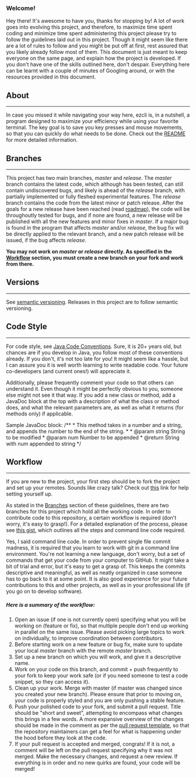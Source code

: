 ### Welcome!

Hey there! It's awesome to have you, thanks for stopping by! A lot of work goes into evolving this project, and therefore, to maximize time spent coding and minimize time spent administering this project please try to follow the guidelines laid out in this project. Though it might seem like there are a lot of rules to follow and you might be put off at first, rest assured that you likely already follow most of them. This document is just meant to keep everyone on the same page, and explain how the project is developed. If you don't have one of the skills outlined here, don't despair. Everything here can be learnt with a couple of minutes of Googling around, or with the resources provided in this document.

## About
---
In case you missed it while navigating your way here, ezcli is, in a nutshell, a program designed to maximize your efficiency while using your favorite terminal. The key goal is to save you key presses and mouse movements, so that you can quickly do what needs to be done. Check out the [README](../README.md) for more detailed information.

## Branches
---
This project has two main branches, *master* and *release*. The *master* branch contains the latest code, which although has been tested, can still contain undiscovered bugs, and likely is ahead of the *release* branch, with partially implemented or fully fleshed experimental features. The *release* branch contains the code from the latest minor or patch release. After the goals for a new release have been reached (read [roadmap](ROADMAP.md)), the code will be throughoutly tested for bugs, and if none are found, a new release will be published with all the new features and minor fixes in *master*. If a major bug is found in the program that affects *master* and/or *release*, the bug fix will be directly applied to the relevant branch, and a new patch release will be issued, if the bug affects *release*.

**You may not work on *master* or *release* directly. As specified in the [Workflow](CONTRIBUTING.md#workflow) section, you must create a new branch on your fork and work from there.**

## Versions
---
See [semantic versioning](http://semver.org/). Releases in this project are to follow semantic versioning.

## Code Style
---
For code style, see [Java Code Conventions](http://www.oracle.com/technetwork/java/codeconventions-150003.pdf). Sure, it is 20+ years old, but chances are if you develop in Java, you follow most of these conventions already. If you don't, it's not too late for you! It might seem like a hassle, but I can assure you it is well worth learning to write readable code. Your future co-developers (and current ones!) will appreciate it.

Additionally, please frequently comment your code so that others can understand it. Even though it might be perfectly obvious to you, someone else might not see it that way. If you add a new class or method, add a JavaDoc block at the top with a description of what the class or method does, and what the relevant parameters are, as well as what it returns (for methods only) if applicable.

Sample JavaDoc block:
/**
	* This method takes in a number and a string, and appends the number to the end of the string.
	*
	* @param string String to be modified
	* @param num Number to be appended
	* @return String with num appended to string
	*/

## Workflow
---
If you are new to the project, your first step should be to fork the project and set up your remotes. Sounds like crazy talk? Check out [this](https://help.github.com/articles/fork-a-repo/) link for help setting yourself up.

As stated in the [Branches](CONTRIBUTING.md#branches) section of these guidelines, there are two branches for this project which hold all the working code. In order to contribute code to this repository, a certain workflow is required (don't worry, it's easy to grasp!). For a detailed explanation of the process, please see [this gist](https://gist.github.com/Chaser324/ce0505fbed06b947d962), which outlines all the steps and command line code required. 

Yes, I said command line code. In order to prevent single file commit madness, it is required that you learn to work with git in a command line environment. You're not learning a new language, don't worry, but a set of commands that get your code from your computer to GitHub. It might take a bit of trial and error, but it's easy to get a grasp of. This keeps the commits descriptive and meaningful, as well as neatly organized in case someone has to go back to it at some point. It is also good experience for your future contributions to this and other projects, as well as in your professional life (if you go on to develop software).

##### Here is a summary of the workflow:
1. Open an issue (if one is not currently open) specifying what you will be working on (feature or fix), so that multiple people don't end up working in parallel on the same issue. Please avoid picking large topics to work on individually, to improve coordination between contributors. 
2. Before starting work on a new feature or bug fix, make sure to update your local *master* branch with the remote *master* branch.
3. Set up a new branch on which you will work, and give it a descriptive name.
4. Work on your code on this branch, and commit + push frequently to your fork to keep your work safe (or if you need someone to test a code snippet, so they can access it).
5. Clean up your work. Merge with master (if master was changed since you created your new branch). Please ensure that prior to moving on, your code is properly styled and you are only pushing a stable feature.
6. Push your polished code to your fork, and submit a pull request. Title should be "short and sweet", attempting to encompass what changes this brings in a few words. A more expansive overview of the changes should be made in the comment as per the [pull request template](PULL_REQUEST_TEMPLATE.md), so that the repository maintainers can get a feel for what is happening under the hood before they look at the code.
7. If your pull request is accepted and merged, congrats! If it is not, a comment will be left on the pull request specifying why it was not merged. Make the necessary changes, and request a new review. If everything is in order and no new quirks are found, your code will be merged!

